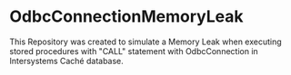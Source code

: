 # OdbcConnectionMemoryLeak
This Repository was created to simulate a Memory Leak when executing stored procedures with "CALL" statement with OdbcConnection in Intersystems Caché database.

